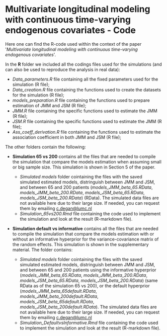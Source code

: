 # Multivariate longitudinal modeling with continuous time-varying endogenous covariates - Code
Here one can find the R-code used within the context of the paper '*Multivariate longitudinal modeling with continuous time-varying endogenous covariates*'.

In the **R** folder we included all the codings files used for the simulations (and can also be used to reproduce the analysis in real data):
-   *Data_parameters.R* file containing all the fixed parameters used for the simulation (R file);
-   *Data_creation.R* file containing the functions used to create the datasets for the simulation (R file);
-   *models_preparation.R* file containing the functions used to prepare estimation of JMM and JSM (R file);
-   *JMM.R* file containing the specific functions used to estimate the JMM (R file);
-   *JSM.R* file containing the specific functions used to estimate the JMM (R file);
-   *Ass_coeff_derivation.R* file containing the functions used to estimate the association coefficient in both JMM and JSM (R file);


The other folders contain the following:
- **Simulation 65 vs 200** contains all the files that are needed to compile the simulation that compare the models estimation when assuming small or big sample size. This simulation is shown in Section 5 of the paper. 
     -   *Simulated models* folder cointaining the files with the saved simulated estimated models, distringuish between JMM and JSM, and between 65 and 200 patients (*models_JMM_beta_65.RData*, *models_JMM_beta_200.RData*, *models_JSM_beta_65.RData*, *models_JSM_beta_200.RData*) (RData). The simulated data files are not available here due to their large size. If needed, you can request them by emailing c.degan@lumc.nl
     -   *Simulation_65vs200.Rmd* file containing the code used to implement the simulation and look at the result (R-markdown file).
       
- **Simulation default vs informative** contains all the files that are needed to compile the simulation that compare the models estimation with or without an informative hyperprior for the variance-covariance matrix of the random effects. This simulation is shown in the supplementary material. The folder contains:
     -   *Simulated models* folder cointaining the files with the saved simulated estimated models, distringuish between JMM and JSM, and between 65 and 200 patients using the informative hyperprior (*models_JMM_beta_65.RData*, *models_JMM_beta_200.RData*, *models_JSM_beta_65.RData*, *models_JSM_beta_200.RData*) (same RData as of the simulation 65 vs 200), or the default hyperprior (*models_JMM_beta_65default.RData*, *models_JMM_beta_200default.RData*, *models_JSM_beta_65default.RData*, *models_JSM_beta_200default.RData*). The simulated data files are not available here due to their large size. If needed, you can request them by emailing c.degan@lumc.nl
     -   *Simulation_DefaultvsInformative.Rmd* file containing the code used to implement the simulation and look at the result (R-markdown file).  
  
